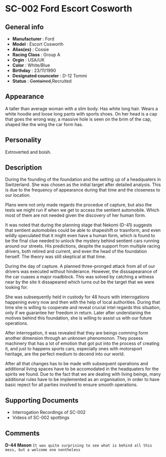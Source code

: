 # SC-002 Ford Escort Cosworth

## General info

- **Manufacturer** : Ford
- **Model** : Escort Cosworth
- **Alias(es)** : Cossie
- **Racing Class** : Group A
- **Orgin** : USA/UK
- **Color** : White/Blue
- **Birthday** : 23/11/1990
- **Designated counceler** : D-12 Tommi
- **Status** : ~~Contained~~,Recruited 

## Appearance

A taller than average woman with a slim body. 
Has white long hair.
Wears a white hoodie and loose long pants with sports shoes.
On her head is a cap that goes the wrong way, a massive hole is seen on the brim of the cap, shaped like the wing the car form has.

## Personality

Extroverted and boish.

## Description

During the founding of the foundation and the setting up of a headquaters in Switzerland.
She was chosen as the initial target after detailed analysis.
This is due to the frequency of appearance during that time and the closeness to our location.

Plans were not only made regards the procedue of capture, but also the tests we might run if when we get to access the sentient automobile.
Which most of them are not needed given the discovery of her human form.

It was noted that during the planning stage that Nekomi (D-41) suggests that sentient automobiles could be able to shapeshift or trasnform, and even wildly speculated that it might even have a human form, which is found to be the final clue needed to unlock the mystery behind sentient cars running around our streets.
His predictions, despite the support from multiple racing drivers, both retired and current, and even the head of the foundation herself.
The theory was still skeptical at that time.

During the day of capture. A planned three-pronged attack from all of our drivers was executed without hinderance.
However, the disssapearance of the car cuases a major roadblock.
This was solved by catching a witness near by the site it dissapeared which turns out be the target that we were looking for.

She was subsequently held in custody for 48 hours with interrogations happening every now and then with the help of local authorities.
During that time she is willing to cooperate and reveal crucial intel regards this situation, only if we guarantee her freedom in return.
Later after understaning the motives behind this foundation, she is willing to assist us with our future operations.

After interrogation, it was revealed that they are beings comming form another dimension through an unknown phenomonon.
They posess machinery that has a lot of emotion that got put into the process of creating it, and just to happens sports cars, especially ones with motorsport heritage, are the perfect medium to decend into our world.

After all that changes has to be made with subsequent operations and additional living spaces have to be accomodated in the headquaters for the spirits we found.
Due to the fact that we are dealing with living beings, many additional rules have to be implemented as an organisation, in order to have basic repect for all parties involved to ensure smooth operations.

## Supporting Documents

- Interrogation Recordings of SC-002
- Videos of SC-002 spottings

## Comments

**D-44 Mason**
``It was quite surprising to see what is behind all this mess, but a welcome one nontheless``